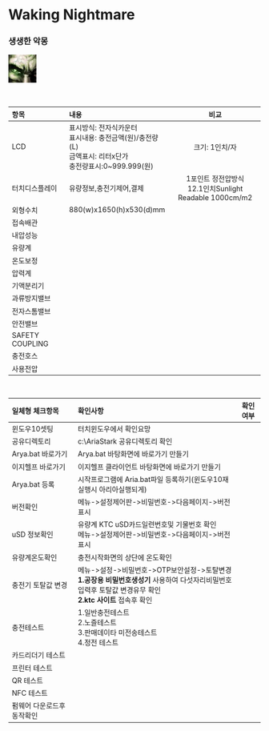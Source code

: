 # Waking Nightmare

### 생생한 악몽
![생생한악몽](./res/생생한악몽.png)

<!-- <img src="./res/생생한악몽.png" width="200" height="200"> -->
<br/>


|항목|내용|비교|
|:---|:---|:---:|
|LCD|표시방식: 전자식카운터<br>표시내용: 충전금액(원)/충전량(L)<br>금액표시: 리터x단가<br>충전량표시:0~999.999(원) |크기: 1인치/자|
|터치디스플레이|유량정보,충전기제어,결제|1포인트 정전압방식<br>12.1인치Sunlight Readable 1000cm/m2|
|외형수치|880(w)x1650(h)x530(d)mm||
|접속배관|||
|내압성능|||
|유량계|||
|온도보정|||
|압력계|||
|기액분리기|||
|과류방지밸브|||
|전자스톰밸브|||
|안전밸브|||
|SAFETY COUPLING|||
|충전호스|||
|사용전압|||

<br/>



|일체형 체크항목|확인사항|확인여부|
|:---|:---|:---:|
|윈도우10셋팅|터치윈도우에서 확인요망||
|공유디렉토리| c:\AriaStark 공유디렉토리 확인||
|Arya.bat 바로가기|Arya.bat 바탕화면에 바로가기 만들기||
|이지헬프 바로가기|이지헬프 클라이언트 바탕화면에 바로가기 만들기||
|Arya.bat 등록|시작프로그램에 Aria.bat파일 등록하기(윈도우10재실행시 아리아실행되게)||
|버전확인|메뉴->설정제어판->비밀번호->다음페이지->버전표시 || 
|uSD 정보확인|유량계 KTC uSD카드일련번호및 기물번호 확인<br>메뉴->설정제어판->비밀번호->다음페이지->버전표시 ||   
|유량계온도확인|충전시작화면의 상단에 온도확인||
|충전기 토탈값 변경|메뉴->설정->비밀번호->OTP보안설정->토탈변경<br>**1.공장용 비밀번호생성기** 사용하여 다섯자리비밀번호입력후 토탈값 변경유무 확인<br>**2.ktc 사이트** 접속후 확인  ||
|충전테스트|1.일반충전테스트<br>2.노즐테스트<br>3.판매데이타 미전송테스트<br>4.정전 테스트||
|카드리더기 테스트|||
|프린터 테스트|||
|QR 테스트|||
|NFC 테스트|||
|펌웨어 다운로드후 동작확인|||